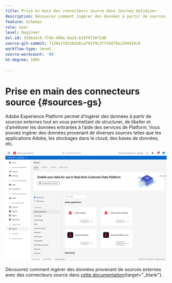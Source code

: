 ```yaml
---
title: Prise en main des connecteurs source dans Journey Optimizer
description: Découvrez comment ingérer des données à partir de sources externes dans Adobe Journey Optimizer
feature: Schemas
role: User
level: Beginner
exl-id: 359ea3c6-7746-469e-8a24-624f9726f2d8
source-git-commit: 7138e1f031bd26caf9379c3ff19d79ac29442bc6
workflow-type: tm+mt
source-wordcount: '94'
ht-degree: 100%

---
```


# Prise en main des connecteurs source {#sources-gs}

Adobe Experience Platform permet d’ingérer des données à partir de sources externes tout en vous permettant de structurer, de libeller et d’améliorer les données entrantes à l’aide des services de Platform. Vous pouvez ingérer des données provenant de diverses sources telles que les applications Adobe, les stockages dans le cloud, des bases de données, etc.

![](assets/sources-home.png)

Découvrez comment ingérer des données provenant de sources externes avec des connecteurs source dans [cette documentation](https://experienceleague.adobe.com/docs/experience-platform/sources/home.html?lang=fr){target=&quot;_blank&quot;}.
